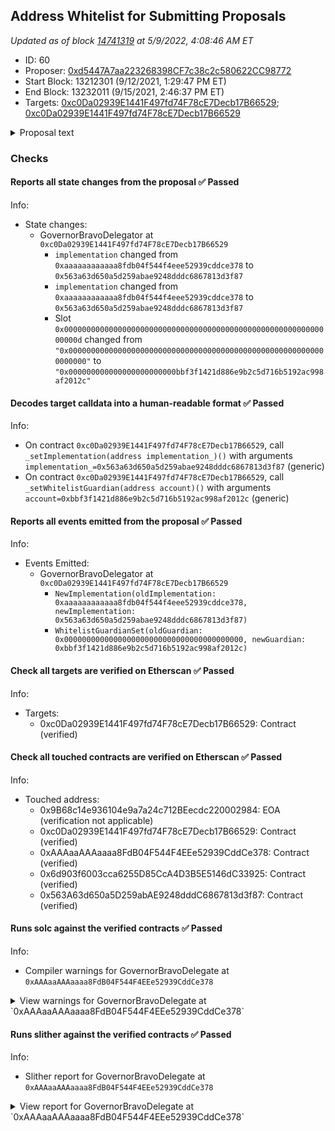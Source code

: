 ## Address Whitelist for Submitting Proposals 

_Updated as of block [14741319](https://etherscan.io/block/14741319) at 5/9/2022, 4:08:46 AM ET_

- ID: 60
- Proposer: [0xd5447A7aa223268398CF7c38c2c580622CC98772](https://etherscan.io/address/0xd5447A7aa223268398CF7c38c2c580622CC98772)
- Start Block: 13212301 (9/12/2021, 1:29:47 PM ET)
- End Block: 13232011 (9/15/2021, 2:46:37 PM ET)
- Targets: [0xc0Da02939E1441F497fd74F78cE7Decb17B66529](https://etherscan.io/address/0xc0Da02939E1441F497fd74F78cE7Decb17B66529#code); [0xc0Da02939E1441F497fd74F78cE7Decb17B66529](https://etherscan.io/address/0xc0Da02939E1441F497fd74F78cE7Decb17B66529#code)

<details>
  <summary>Proposal text</summary>

> # Address Whitelist for Submitting Proposals 
> Right now, to make a proposal, a contributor must have (or have delegated to them) 65k COMP. This threshold is a good spam deflection mechanism, but creates a burdensome hurdle for some contributors.
> 
> In additional to keeping the 65k COMP threshold, we propose including a whitelist of contributor addresses, managed by the community multisig, who will always have the right to submit proposals, regardless of the # of COMP delegated to them, relieving a pain point in the current contributor experience.
> 
> Arr00 wrote the updated code, wrote tests/simulations, and did a bug bounty program. The overall code change is relatively small.
> 
> Changes: https://github.com/compound-finance/compound-protocol/pull/149/files
> 
> Forum discussion: https://www.comp.xyz/t/whitelist-of-addresses-that-can-create-proposals/1996
</details>

### Checks
#### Reports all state changes from the proposal ✅ Passed
  




Info:
- State changes:
    - GovernorBravoDelegator at `0xc0Da02939E1441F497fd74F78cE7Decb17B66529`
        - `implementation` changed from `0xaaaaaaaaaaaa8fdb04f544f4eee52939cddce378` to `0x563a63d650a5d259abae9248dddc6867813d3f87`
        - `implementation` changed from `0xaaaaaaaaaaaa8fdb04f544f4eee52939cddce378` to `0x563a63d650a5d259abae9248dddc6867813d3f87`
        - Slot `0x000000000000000000000000000000000000000000000000000000000000000d` changed from `"0x0000000000000000000000000000000000000000000000000000000000000000"` to `"0x000000000000000000000000bbf3f1421d886e9b2c5d716b5192ac998af2012c"`

#### Decodes target calldata into a human-readable format ✅ Passed
  




Info:
- On contract `0xc0Da02939E1441F497fd74F78cE7Decb17B66529`, call `_setImplementation(address implementation_)()` with arguments `implementation_=0x563a63d650a5d259abae9248dddc6867813d3f87` (generic)
- On contract `0xc0Da02939E1441F497fd74F78cE7Decb17B66529`, call `_setWhitelistGuardian(address account)()` with arguments `account=0xbbf3f1421d886e9b2c5d716b5192ac998af2012c` (generic)

#### Reports all events emitted from the proposal ✅ Passed
  




Info:
- Events Emitted:
    - GovernorBravoDelegator at `0xc0Da02939E1441F497fd74F78cE7Decb17B66529`
        - `NewImplementation(oldImplementation: 0xaaaaaaaaaaaa8fdb04f544f4eee52939cddce378, newImplementation: 0x563a63d650a5d259abae9248dddc6867813d3f87)`
        - `WhitelistGuardianSet(oldGuardian: 0x0000000000000000000000000000000000000000, newGuardian: 0xbbf3f1421d886e9b2c5d716b5192ac998af2012c)`

#### Check all targets are verified on Etherscan ✅ Passed
  




Info:
- Targets:
    - 0xc0Da02939E1441F497fd74F78cE7Decb17B66529: Contract (verified)

#### Check all touched contracts are verified on Etherscan ✅ Passed
  




Info:
- Touched address:
    - 0x9B68c14e936104e9a7a24c712BEecdc220002984: EOA (verification not applicable)
    - 0xc0Da02939E1441F497fd74F78cE7Decb17B66529: Contract (verified)
    - 0xAAAaaAAAaaaa8FdB04F544F4EEe52939CddCe378: Contract (verified)
    - 0x6d903f6003cca6255D85CcA4D3B5E5146dC33925: Contract (verified)
    - 0x563A63d650a5D259abAE9248dddC6867813d3f87: Contract (verified)

#### Runs solc against the verified contracts ✅ Passed
  




Info:
- Compiler warnings for GovernorBravoDelegate at `0xAAAaaAAAaaaa8FdB04F544F4EEe52939CddCe378`

<details>
<summary>View warnings for GovernorBravoDelegate at `0xAAAaaAAAaaaa8FdB04F544F4EEe52939CddCe378`</summary>

```
WARNING:CryticCompile:Warning: contracts/Governance/GovernorBravoInterfaces.sol:2:1: Warning: Experimental features are turned on. Do not use experimental features on live deployments.
pragma experimental ABIEncoderV2;
^-------------------------------^

Warning: contracts/Governance/GovernorBravoDelegate.sol:2:1: Warning: Experimental features are turned on. Do not use experimental features on live deployments.
pragma experimental ABIEncoderV2;
^-------------------------------^


```

</details>



#### Runs slither against the verified contracts ✅ Passed
  




Info:
- Slither report for GovernorBravoDelegate at `0xAAAaaAAAaaaa8FdB04F544F4EEe52939CddCe378`

<details>
<summary>View report for GovernorBravoDelegate at `0xAAAaaAAAaaaa8FdB04F544F4EEe52939CddCe378`</summary>

```
Warning: contracts/Governance/GovernorBravoInterfaces.sol:2:1: Warning: Experimental features are turned on. Do not use experimental features on live deployments.
pragma experimental ABIEncoderV2;
^-------------------------------^

Warning: contracts/Governance/GovernorBravoDelegate.sol:2:1: Warning: Experimental features are turned on. Do not use experimental features on live deployments.
pragma experimental ABIEncoderV2;
^-------------------------------^


[91m
GovernorBravoDelegate.execute(uint256) (contracts/Governance/GovernorBravoDelegate.sol#141-149) sends eth to arbitrary user
	Dangerous calls:
	- timelock.executeTransaction.value(proposal.values[i])(proposal.targets[i],proposal.values[i],proposal.signatures[i],proposal.calldatas[i],proposal.eta) (contracts/Governance/GovernorBravoDelegate.sol#146)
Reference: https://github.com/crytic/slither/wiki/Detector-Documentation#functions-that-send-ether-to-arbitrary-destinations[0m
[93m
Reentrancy in GovernorBravoDelegate._initiate(address) (contracts/Governance/GovernorBravoDelegate.sol#323-329):
	External calls:
	- proposalCount = GovernorAlpha(governorAlpha).proposalCount() (contracts/Governance/GovernorBravoDelegate.sol#326)
	State variables written after the call(s):
	- initialProposalId = proposalCount (contracts/Governance/GovernorBravoDelegate.sol#327)
Reference: https://github.com/crytic/slither/wiki/Detector-Documentation#reentrancy-vulnerabilities-1[0m
[93m
GovernorBravoDelegate.queueOrRevertInternal(address,uint256,string,bytes,uint256) (contracts/Governance/GovernorBravoDelegate.sol#132-135) ignores return value by timelock.queueTransaction(target,value,signature,data,eta) (contracts/Governance/GovernorBravoDelegate.sol#134)
GovernorBravoDelegate.execute(uint256) (contracts/Governance/GovernorBravoDelegate.sol#141-149) ignores return value by timelock.executeTransaction.value(proposal.values[i])(proposal.targets[i],proposal.values[i],proposal.signatures[i],proposal.calldatas[i],proposal.eta) (contracts/Governance/GovernorBravoDelegate.sol#146)
Reference: https://github.com/crytic/slither/wiki/Detector-Documentation#unused-return[0m
[92m
GovernorBravoDelegate.initialize(address,address,uint256,uint256,uint256) (contracts/Governance/GovernorBravoDelegate.sol#49-63) should emit an event for: 
	- votingPeriod = votingPeriod_ (contracts/Governance/GovernorBravoDelegate.sol#60) 
	- votingDelay = votingDelay_ (contracts/Governance/GovernorBravoDelegate.sol#61) 
	- proposalThreshold = proposalThreshold_ (contracts/Governance/GovernorBravoDelegate.sol#62) 
GovernorBravoDelegate._initiate(address) (contracts/Governance/GovernorBravoDelegate.sol#323-329) should emit an event for: 
	- proposalCount = GovernorAlpha(governorAlpha).proposalCount() (contracts/Governance/GovernorBravoDelegate.sol#326) 
	- initialProposalId = proposalCount (contracts/Governance/GovernorBravoDelegate.sol#327) 
Reference: https://github.com/crytic/slither/wiki/Detector-Documentation#missing-events-arithmetic[0m
[92m
GovernorBravoDelegate._setPendingAdmin(address).newPendingAdmin (contracts/Governance/GovernorBravoDelegate.sol#336) lacks a zero-check on :
		- pendingAdmin = newPendingAdmin (contracts/Governance/GovernorBravoDelegate.sol#344)
Reference: https://github.com/crytic/slither/wiki/Detector-Documentation#missing-zero-address-validation[0m
[92m
GovernorBravoDelegate.queueOrRevertInternal(address,uint256,string,bytes,uint256) (contracts/Governance/GovernorBravoDelegate.sol#132-135) has external calls inside a loop: require(bool,string)(! timelock.queuedTransactions(keccak256(bytes)(abi.encode(target,value,signature,data,eta))),GovernorBravo::queueOrRevertInternal: identical proposal action already queued at eta) (contracts/Governance/GovernorBravoDelegate.sol#133)
GovernorBravoDelegate.queueOrRevertInternal(address,uint256,string,bytes,uint256) (contracts/Governance/GovernorBravoDelegate.sol#132-135) has external calls inside a loop: timelock.queueTransaction(target,value,signature,data,eta) (contracts/Governance/GovernorBravoDelegate.sol#134)
GovernorBravoDelegate.execute(uint256) (contracts/Governance/GovernorBravoDelegate.sol#141-149) has external calls inside a loop: timelock.executeTransaction.value(proposal.values[i])(proposal.targets[i],proposal.values[i],proposal.signatures[i],proposal.calldatas[i],proposal.eta) (contracts/Governance/GovernorBravoDelegate.sol#146)
GovernorBravoDelegate.cancel(uint256) (contracts/Governance/GovernorBravoDelegate.sol#155-167) has external calls inside a loop: timelock.cancelTransaction(proposal.targets[i],proposal.values[i],proposal.signatures[i],proposal.calldatas[i],proposal.eta) (contracts/Governance/GovernorBravoDelegate.sol#163)
Reference: https://github.com/crytic/slither/wiki/Detector-Documentation/#calls-inside-a-loop[0m
[92m
GovernorBravoDelegate.propose(address[],uint256[],string[],bytes[],string) (contracts/Governance/GovernorBravoDelegate.sol#74-115) uses timestamp for comparisons
	Dangerous comparisons:
	- latestProposalId != 0 (contracts/Governance/GovernorBravoDelegate.sol#83)
GovernorBravoDelegate.queueOrRevertInternal(address,uint256,string,bytes,uint256) (contracts/Governance/GovernorBravoDelegate.sol#132-135) uses timestamp for comparisons
	Dangerous comparisons:
	- require(bool,string)(! timelock.queuedTransactions(keccak256(bytes)(abi.encode(target,value,signature,data,eta))),GovernorBravo::queueOrRevertInternal: identical proposal action already queued at eta) (contracts/Governance/GovernorBravoDelegate.sol#133)
GovernorBravoDelegate.state(uint256) (contracts/Governance/GovernorBravoDelegate.sol#194-214) uses timestamp for comparisons
	Dangerous comparisons:
	- require(bool,string)(proposalCount >= proposalId && proposalId > initialProposalId,GovernorBravo::state: invalid proposal id) (contracts/Governance/GovernorBravoDelegate.sol#195)
	- block.timestamp >= add256(proposal.eta,timelock.GRACE_PERIOD()) (contracts/Governance/GovernorBravoDelegate.sol#209)
GovernorBravoDelegate.add256(uint256,uint256) (contracts/Governance/GovernorBravoDelegate.sol#372-376) uses timestamp for comparisons
	Dangerous comparisons:
	- require(bool,string)(c >= a,addition overflow) (contracts/Governance/GovernorBravoDelegate.sol#374)
Reference: https://github.com/crytic/slither/wiki/Detector-Documentation#block-timestamp[0m
[92m
GovernorBravoDelegate.getChainIdInternal() (contracts/Governance/GovernorBravoDelegate.sol#383-387) uses assembly
	- INLINE ASM (contracts/Governance/GovernorBravoDelegate.sol#385)
Reference: https://github.com/crytic/slither/wiki/Detector-Documentation#assembly-usage[0m
[92m
GovernorBravoDelegate.castVoteInternal(address,uint256,uint8) (contracts/Governance/GovernorBravoDelegate.sol#255-276) compares to a boolean constant:
	-require(bool,string)(receipt.hasVoted == false,GovernorBravo::castVoteInternal: voter already voted) (contracts/Governance/GovernorBravoDelegate.sol#260)
Reference: https://github.com/crytic/slither/wiki/Detector-Documentation#boolean-equality[0m
[92m
Function GovernorBravoDelegate._setVotingDelay(uint256) (contracts/Governance/GovernorBravoDelegate.sol#282-289) is not in mixedCase
Function GovernorBravoDelegate._setVotingPeriod(uint256) (contracts/Governance/GovernorBravoDelegate.sol#295-302) is not in mixedCase
Function GovernorBravoDelegate._setProposalThreshold(uint256) (contracts/Governance/GovernorBravoDelegate.sol#309-316) is not in mixedCase
Function GovernorBravoDelegate._initiate(address) (contracts/Governance/GovernorBravoDelegate.sol#323-329) is not in mixedCase
Function GovernorBravoDelegate._setPendingAdmin(address) (contracts/Governance/GovernorBravoDelegate.sol#336-348) is not in mixedCase
Function GovernorBravoDelegate._acceptAdmin() (contracts/Governance/GovernorBravoDelegate.sol#354-370) is not in mixedCase
Constant GovernorBravoDelegate.quorumVotes (contracts/Governance/GovernorBravoDelegate.sol#30) is not in UPPER_CASE_WITH_UNDERSCORES
Constant GovernorBravoDelegate.proposalMaxOperations (contracts/Governance/GovernorBravoDelegate.sol#33) is not in UPPER_CASE_WITH_UNDERSCORES
Function TimelockInterface.GRACE_PERIOD() (contracts/Governance/GovernorBravoInterfaces.sol#167) is not in mixedCase
Reference: https://github.com/crytic/slither/wiki/Detector-Documentation#conformance-to-solidity-naming-conventions[0m
[92m
Variable GovernorBravoDelegate.MAX_PROPOSAL_THRESHOLD (contracts/Governance/GovernorBravoDelegate.sol#15) is too similar to GovernorBravoDelegate.MIN_PROPOSAL_THRESHOLD (contracts/Governance/GovernorBravoDelegate.sol#12)
Reference: https://github.com/crytic/slither/wiki/Detector-Documentation#variable-names-are-too-similar[0m
[92m
GovernorBravoDelegate.slitherConstructorConstantVariables() (contracts/Governance/GovernorBravoDelegate.sol#6-389) uses literals with too many digits:
	- MAX_PROPOSAL_THRESHOLD = 100000e18 (contracts/Governance/GovernorBravoDelegate.sol#15)
GovernorBravoDelegate.slitherConstructorConstantVariables() (contracts/Governance/GovernorBravoDelegate.sol#6-389) uses literals with too many digits:
	- quorumVotes = 400000e18 (contracts/Governance/GovernorBravoDelegate.sol#30)
Reference: https://github.com/crytic/slither/wiki/Detector-Documentation#too-many-digits[0m
[92m
GovernorBravoDelegatorStorage.implementation (contracts/Governance/GovernorBravoInterfaces.sol#53) should be constant
Reference: https://github.com/crytic/slither/wiki/Detector-Documentation#state-variables-that-could-be-declared-constant[0m
[92m
initialize(address,address,uint256,uint256,uint256) should be declared external:
	- GovernorBravoDelegate.initialize(address,address,uint256,uint256,uint256) (contracts/Governance/GovernorBravoDelegate.sol#49-63)
propose(address[],uint256[],string[],bytes[],string) should be declared external:
	- GovernorBravoDelegate.propose(address[],uint256[],string[],bytes[],string) (contracts/Governance/GovernorBravoDelegate.sol#74-115)
Reference: https://github.com/crytic/slither/wiki/Detector-Documentation#public-function-that-could-be-declared-external[0m
0xAAAaaAAAaaaa8FdB04F544F4EEe52939CddCe378 analyzed (7 contracts with 78 detectors), 32 result(s) found
```

</details>


